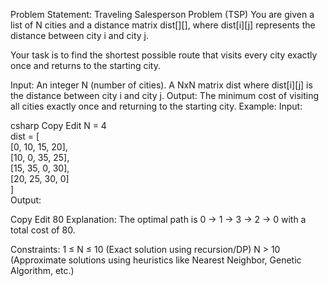 Problem Statement: Traveling Salesperson Problem (TSP)
You are given a list of N cities and a distance matrix dist[][], where dist[i][j] represents the distance between city i and city j.

Your task is to find the shortest possible route that visits every city exactly once and returns to the starting city.

Input:
An integer N (number of cities).
A NxN matrix dist where dist[i][j] is the distance between city i and city j.
Output:
The minimum cost of visiting all cities exactly once and returning to the starting city.
Example:
Input:

csharp
Copy
Edit
N = 4  
dist = [  
    [0, 10, 15, 20],  
    [10, 0, 35, 25],  
    [15, 35, 0, 30],  
    [20, 25, 30, 0]  
]  
Output:

Copy
Edit
80
Explanation:
The optimal path is 0 → 1 → 3 → 2 → 0 with a total cost of 80.

Constraints:
1 ≤ N ≤ 10 (Exact solution using recursion/DP)
N > 10 (Approximate solutions using heuristics like Nearest Neighbor, Genetic Algorithm, etc.)